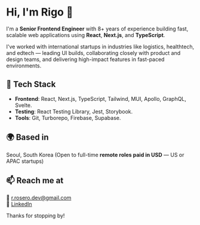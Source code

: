 # Hi, I'm Rigo 👋

I'm a **Senior Frontend Engineer** with 8+ years of experience building fast, scalable web applications using **React**, **Next.js**, and **TypeScript**.

I've worked with international startups in industries like logistics, healthtech, and edtech — leading UI builds, collaborating closely with product and design teams, and delivering high-impact features in fast-paced environments.

## 🔧 Tech Stack
- **Frontend**: React, Next.js, TypeScript, Tailwind, MUI, Apollo, GraphQL, Svelte.
- **Testing**: React Testing Library, Jest, Storybook.
- **Tools**: Git, Turborepo, Firebase, Supabase.

## 🌍 Based in
Seoul, South Korea (Open to full-time **remote roles paid in USD** — US or APAC startups)

## 📫 Reach me at
📧 r.rosero.dev@gmail.com  
🔗 [LinkedIn](https://linkedin.com/in/rigo-rosero97)  

Thanks for stopping by!


<!--
**Rigo9119/Rigo9119** is a ✨ _special_ ✨ repository because its `README.md` (this file) appears on your GitHub profile.

Here are some ideas to get you started:

- 🔭 I’m currently working on ...
- 🌱 I’m currently learning ...
- 👯 I’m looking to collaborate on ...
- 🤔 I’m looking for help with ...
- 💬 Ask me about ...
- 📫 How to reach me: ...
- 😄 Pronouns: ...
- ⚡ Fun fact: ...
-->

